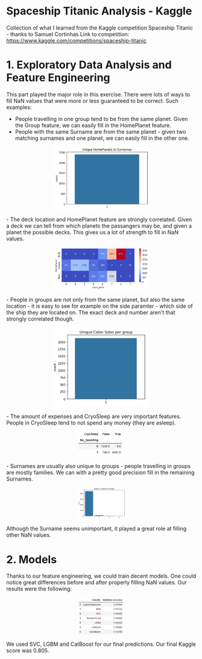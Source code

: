 # Spaceship Titanic Analysis - Kaggle
Collection of what I learned from the Kaggle competition Spaceship Titanic - thanks to Samuel Cortinhas
Link to competition: https://www.kaggle.com/competitions/spaceship-titanic

# 1. Exploratory Data Analysis and Feature Engineering
This part played the major role in this exercise. There were lots of ways to fill NaN values that were more or less guaranteed to be correct. Such examples:

  - People travelling in one group tend to be from the same planet. Given the Group feature, we can easily fill in the HomePlanet feature.
  - People with the same Surname are from the same planet - given two matching surnames and one planet, we can easily fill in the other one.
<p align="center" width="100%">
    <img width="50%" src="https://github.com/CsabaDanielFarkas/spaceship-titanic-analysis-kaggle/blob/main/Images/homeplanet%20and%20surname.png">
</p>
  - The deck location and HomePlanet feature are strongly correlated. Given a deck we can tell from which planets the passangers may be, and given a planet the possible decks. This gives us a lot of strength to fill in NaN values.  
<p align="center" width="100%">
    <img width="50%" src="https://github.com/CsabaDanielFarkas/spaceship-titanic-analysis-kaggle/blob/main/Images/homeplanet%20and%20deck.png">
</p>
  - People in groups are not only from the same planet, but also the same location - it is easy to see for example on the side paramter - which side of the ship they are located on. The exact deck and number aren't that strongly correlated though.
 
 <p align="center" width="100%">
    <img width="50%" src="https://github.com/CsabaDanielFarkas/spaceship-titanic-analysis-kaggle/blob/main/Images/unique%20cabinsides%20per%20group.png">
</p>
 - The amount of expenses and CryoSleep are very important features. People in CryoSleep tend to not spend any money (they are asleep). 

<p align="center" width="100%">
    <img width="25%" src="https://github.com/CsabaDanielFarkas/spaceship-titanic-analysis-kaggle/blob/main/Images/cryosleep%20and%20spending.png">
</p>
  - Surnames are usually also unique to groups - people travelling in groups are mostly families. We can with a pretty good precision fill in the remaining Surnames.
 <p align="center" width="100%">
    <img width="25%" src="https://github.com/CsabaDanielFarkas/spaceship-titanic-analysis-kaggle/blob/main/Images/surnames%20to%20groups.png">
</p>

Although the Surname seems unimportant, it played a great role at filling other NaN values.

# 2. Models
Thanks to our feature engineering, we could train decent models. One could notice great differences before and after properly filling NaN values.
Our results were the following: 
<p align="center" width="100%">
    <img width="25%" src="https://github.com/CsabaDanielFarkas/spaceship-titanic-analysis-kaggle/blob/main/Images/results.png">
</p>
We used SVC, LGBM and CatBoost for our final predictions. Our final Kaggle score was 0.805.
